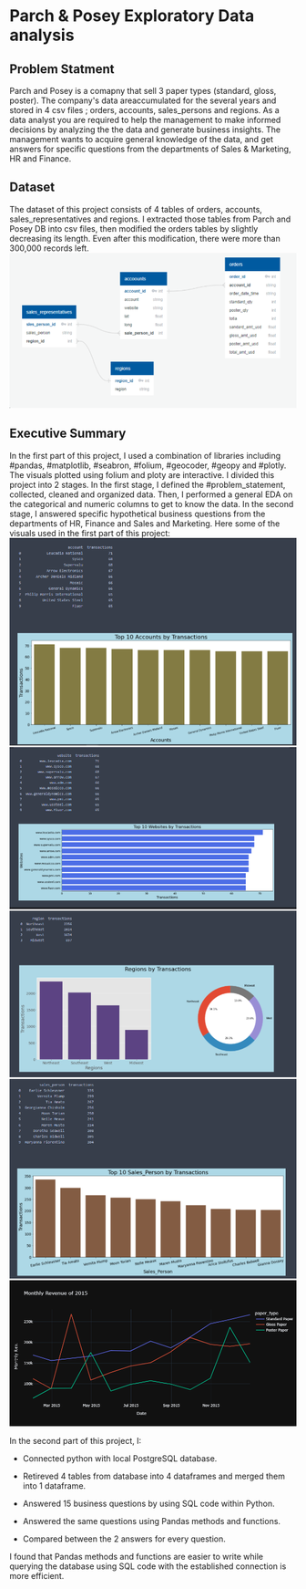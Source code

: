 # Parch & Posey Exploratory Data analysis

## Problem Statment
Parch and Posey is a comapny that sell 3 paper types (standard, gloss, poster). The company's data areaccumulated for the several years and stored in 4 csv files ; 
orders, accounts, sales_persons and regions. As a data analyst you are required to help the management to make informed decisions by analyzing the the data and 
generate business insights. The management wants to acquire general knowledge of the data, and get answers for specific questions from the departments of Sales & 
Marketing, HR and Finance.


## Dataset
The dataset of this project consists of 4 tables of orders, accounts, sales_representatives and regions. I extracted those tables from Parch
and Posey DB into csv files, then modified the orders tables by slightly decreasing its length. Even after this modification, there were more than 300,000 records left.
![](assets/0.png)

## Executive Summary
In the first part of this project, I used a combination of libraries including #pandas, #matplotlib, #seabron, #folium, #geocoder, #geopy and #plotly. The visuals plotted using folium 
and ploty are interactive. I divided this project into 2 stages. In the first stage, I defined the #problem_statement, collected, cleaned and organized data. Then, I performed a general EDA on 
the categorical and numeric columns to get to know the data. In the second stage, I answered specific hypothetical business questions from the departments of HR, 
Finance and Sales and Marketing. Here some of the visuals used in the first part of this project:
![](assets/1.PNG)
![](assets/2.PNG)
![](assets/3.PNG)
![](assets/4.PNG)
![](assets/5.PNG)

In the second part of this project, I:
- Connected python with local PostgreSQL database.

- Retireved 4 tables from database into 4 dataframes and merged them into 1 dataframe.

- Answered 15 business questions by using SQL code within Python.

- Answered the same questions using Pandas methods and functions.

- Compared between the 2 answers for every question.

I found that Pandas methods and functions are easier to write while querying the database using SQL code with the established connection is more efficient.

